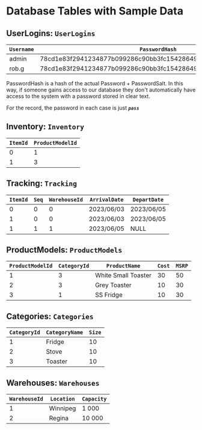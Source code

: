 # Database Tables with Sample Data

## UserLogins: **`UserLogins`**

| `Username` | `PasswordHash`                                                   | `PasswordSalt`           | `IsAdmin` |
|------------|------------------------------------------------------------------|--------------------------|-----------|
| admin      | 78cd1e83f2941234877b099286c90bb3fc15428649cfde7d96f1d4ef78839147 | 4jQch4jjpyzIY1aKU5jBtg== | TRUE      |
| rob.g      | 78cd1e83f2941234877b099286c90bb3fc15428649cfde7d96f1d4ef78839147 | 4jQch4jjpyzIY1aKU5jBtg== | FALSE     |

>>>
PasswordHash is a hash of the actual Password + PasswordSalt. In this way, if someone gains access to our database they don't automatically have access to the system with a password stored in clear text.

For the record, the password in each case is just **_`pass`_**
>>>

## Inventory: **`Inventory`**

| `ItemId` | `ProductModelId` |
|----------|------------------|
| 0        | 1                |
| 1        | 3                |

## Tracking: **`Tracking`**

|`ItemId`   |`Seq`  |`WarehouseId`  |`ArrivalDate`  |`DepartDate`   |
|-----------|-------|---------------|---------------|---------------|
| 0         | 0     | 0             | 2023/06/03    | 2023/06/05    |
| 1         | 0     | 0             | 2023/06/03    | 2023/06/05    |
| 1         | 1     | 1             | 2023/06/05    | NULL          |

## ProductModels: **`ProductModels`**

|`ProductModelId`   |`CategoryId`   |`ProductName`          |`Cost` |`MSRP` |
|-------------------|---------------|-----------------------|-------|-------|
| 1                 | 3             | White Small Toaster   | 30    | 50    |
| 2                 | 3             | Grey Toaster          | 10    | 30    |
| 3                 | 1             | SS Fridge             | 10    | 30    |

## Categories: **`Categories`**

|`CategoryId`   |`CategoryName`     |`Size` |
|---------------|-------------------|-------|
| 1             | Fridge            | 10    |
| 2             | Stove             | 10    |
| 3             | Toaster           | 10    |

## Warehouses: **`Warehouses`**

|`WarehouseId`  |`Location` |`Capacity` |
|---------------|-----------|-----------|
| 1             | Winnipeg  | 1 000     |
| 2             | Regina    | 10 000    |
